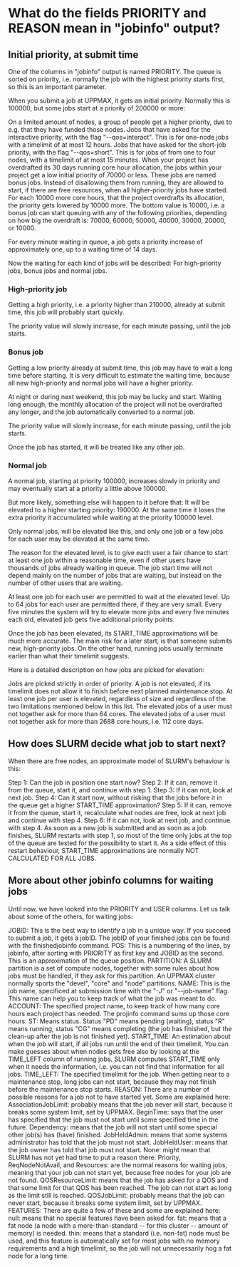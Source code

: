 # What do the fields PRIORITY and REASON mean in "jobinfo" output?


## Initial priority, at submit time

One of the columns in "jobinfo" output is named PRIORITY. The queue is sorted on priority, i.e. normally the job with the highest priority starts first, so this is an important parameter.

When you submit a job at UPPMAX, it gets an initial priority. Normally this is 100000, but some jobs start at a priority of 200000 or more:

On a limited amount of nodes, a group of people get a higher priority, due to e.g. that they have funded those nodes.
Jobs that have asked for the interactive priority, with the flag "--qos=interact". This is for one-node jobs with a timelimit of at most 12 hours.
Jobs that have asked for the short-job priority, with the flag "--qos=short". This is for jobs of from one to four nodes, with a timelimit of at most 15 minutes.
When your project has overdrafted its 30 days running core hour allocation, the jobs within your project get a low initial priority of 70000 or less. These jobs are named bonus jobs. Instead of disallowing them from running, they are allowed to start, if there are free resources, when all higher-priority jobs have started. For each 10000 more core hours, that the project overdrafts its allocation, the priority gets lowered by 10000 more. The bottom value is 10000, i.e. a bonus job can start queuing with any of the following priorities, depending on how big the overdraft is: 70000, 60000, 50000, 40000, 30000, 20000, or 10000.

For every minute waiting in queue, a job gets a priority increase of approximately one, up to a waiting time of 14 days.

Now the waiting for each kind of jobs will be described: For high-priority jobs, bonus jobs and normal jobs.

### High-priority job

Getting a high priority, i.e. a priority higher than 210000, already at submit time, this job will probably start quickly.

The priority value will slowly increase, for each minute passing, until the job starts.

### Bonus job

Getting a low priority already at submit time, this job may have to wait a long time before starting. It is very difficult to estimate the waiting time, because all new high-priority and normal jobs will have a higher priority.

At night or during next weekend, this job may be lucky and start. Waiting long enough, the monthly allocation of the project will not be overdrafted any longer, and the job automatically converted to a normal job.

The priority value will slowly increase, for each minute passing, until the job starts.

Once the job has started, it will be treated like any other job.

### Normal job

A normal job, starting at priority 100000, increases slowly in priority and may eventually start at a priority a little above 100000.

But more likely, something else will happen to it before that: It will be elevated to a higher starting priority: 190000. At the same time it loses the extra priority it accumulated while waiting at the priority 100000 level.

Only normal jobs, will be elevated like this, and only one job or a few jobs for each user may be elevated at the same time.

The reason for the elevated level, is to give each user a fair chance to start at least one job within a reasonable time, even if other users have thousands of jobs already waiting in queue. The job start time will not depend mainly on the number of jobs that are waiting, but instead on the number of other users that are waiting.

At least one job for each user are permitted to wait at the elevated level. Up to 64 jobs for each user are permitted there, if they are very small. Every five minutes the system will try to elevate more jobs and every five minutes each old, elevated job gets five additional priority points.

Once the job has been elevated, its START_TIME approximations will be much more accurate. The main risk for a later start, is that someone submits new, high-priority jobs. On the other hand, running jobs usually terminate earlier than what their timelimit suggests.

Here is a detailed description on how jobs are picked for elevation:

Jobs are picked strictly in order of priority.
A job is not elevated, if its timelimit does not allow it to finish before next planned maintenance stop.
At least one job per user is elevated, regardless of size and regardless of the two limitations mentioned below in this list.
The elevated jobs of a user must not together ask for more than 64 cores.
The elevated jobs of a user must not together ask for more than 2688 core hours, i.e. 112 core days.

## How does SLURM decide what job to start next?

When there are free nodes, an approximate model of SLURM's behaviour is this:

Step 1: Can the job in position one start now?
Step 2: If it can, remove it from the queue, start it, and continue with step 1.
Step 3: If it can not, look at next job.
Step 4: Can it start now, without risking that the jobs before it in the queue get a higher START_TIME approximation?
Step 5: If it can, remove it from the queue, start it, recalculate what nodes are free, look at next job and continue with step 4.
Step 6: If it can not, look at next job, and continue with step 4.
As soon as a new job is submitted and as soon as a job finishes, SLURM restarts with step 1, so most of the time only jobs at the top of the queue are tested for the possibility to start it. As a side effect of this restart behaviour, START_TIME approximations are normally NOT CALCULATED FOR ALL JOBS.

## More about other jobinfo columns for waiting jobs

Until now, we have looked into the PRIORITY and USER columns. Let us talk about some of the others, for waiting jobs:

JOBID: This is the best way to identify a job in a unique way. If you succeed to submit a job, it gets a jobID. The jobID of your finished jobs can be found with the finishedjobinfo command.
POS: This is a numbering of the lines, by jobinfo, after sorting with PRIORITY as first key and JOBID as the second. This is an approximation of the queue position.
PARTITION: A SLURM partition is a set of compute nodes, together with some rules about how jobs must be handled, if they ask for this partition. An UPPMAX cluster normally sports the "devel", "core" and "node" partitions.
NAME: This is the job name, specificed at submission time with the "-J" or "--job-name" flag. This name can help you to keep track of what the job was meant to do.
ACCOUNT: The specified project name, to keep track of how many core hours each project has needed. The projinfo command sums up those core hours.
ST: Means status. Status "PD" means pending (waiting), status "R" means running, status "CG" means completing (the job has finished, but the clean-up after the job is not finished yet).
START_TIME: An estimation about when the job will start, if all jobs run until the end of their timelimit. You can make guesses about when nodes gets free also by looking at the TIME_LEFT column of running jobs. SLURM computes START_TIME only when it needs the information, i.e. you can not find that information for all jobs.
TIME_LEFT: The specified timelimit for the job. When getting near to a maintenance stop, long jobs can not start, because they may not finish before the maintenance stop starts.
REASON: There are a number of possible reasons for a job not to have started yet. Some are explained here:
AssociationJobLimit: probably means that the job never will start, because it breaks some system limit, set by UPPMAX.
BeginTime: says that the user has specified that the job must not start until some specified time in the future.
Dependency: means that the job will not start until some special other job(s) has (have) finished.
JobHeldAdmin: means that some systems administrator has told that the job must not start.
JobHeldUser: means that the job owner has told that job must not start.
None: might mean that SLURM has not yet had time to put a reason there.
Priority, ReqNodeNotAvail, and Resources: are the normal reasons for waiting jobs, meaning that your job can not start yet, because free nodes for your job are not found.
QOSResourceLimit: means that the job has asked for a QOS and that some limit for that QOS has been reached. The job can not start as long as the limit still is reached.
QOSJobLimit: probably means that the job can never start, because it breaks some system limit, set by UPPMAX.
FEATURES: There are quite a few of these and some are explained here:
null: means that no special features have been asked for.
fat: means that a fat node (a node with a more-than-standard -- for this cluster -- amount of memory) is needed.
thin: means that a standard (i.e. non-fat) node must be used, and this feature is automatically set for most jobs with no memory requirements and a high timelimit, so the job will not unnecessarily hog a fat node for a long time.
